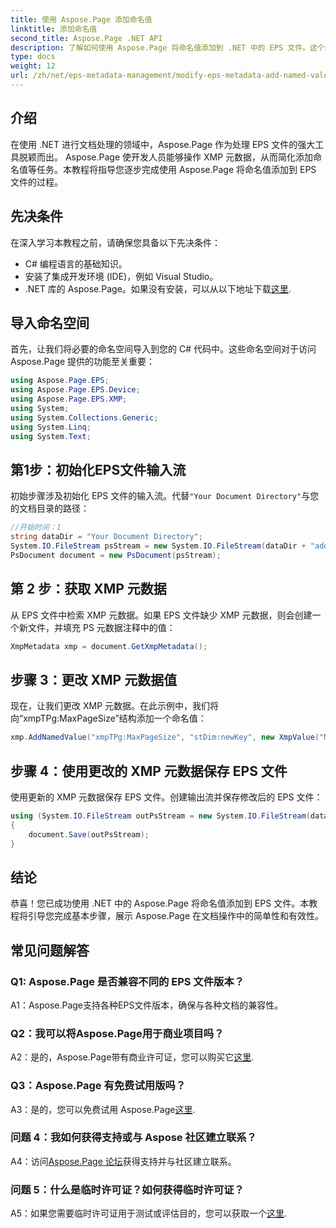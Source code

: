 ```yaml
---
title: 使用 Aspose.Page 添加命名值
linktitle: 添加命名值
second_title: Aspose.Page .NET API
description: 了解如何使用 Aspose.Page 将命名值添加到 .NET 中的 EPS 文件。这个综合教程将逐步指导您完成整个过程。
type: docs
weight: 12
url: /zh/net/eps-metadata-management/modify-eps-metadata-add-named-value/
---
```

## 介绍

在使用 .NET 进行文档处理的领域中，Aspose.Page 作为处理 EPS 文件的强大工具脱颖而出。 Aspose.Page 使开发人员能够操作 XMP 元数据，从而简化添加命名值等任务。本教程将指导您逐步完成使用 Aspose.Page 将命名值添加到 EPS 文件的过程。

## 先决条件

在深入学习本教程之前，请确保您具备以下先决条件：

- C# 编程语言的基础知识。
- 安装了集成开发环境 (IDE)，例如 Visual Studio。
-  .NET 库的 Aspose.Page。如果没有安装，可以从以下地址下载[这里](https://releases.aspose.com/page/net/).

## 导入命名空间

首先，让我们将必要的命名空间导入到您的 C# 代码中。这些命名空间对于访问 Aspose.Page 提供的功能至关重要：

```csharp
using Aspose.Page.EPS;
using Aspose.Page.EPS.Device;
using Aspose.Page.EPS.XMP;
using System;
using System.Collections.Generic;
using System.Linq;
using System.Text;
```

## 第1步：初始化EPS文件输入流

初始步骤涉及初始化 EPS 文件的输入流。代替`"Your Document Directory"`与您的文档目录的路径：

```csharp
//开始时间：1
string dataDir = "Your Document Directory";
System.IO.FileStream psStream = new System.IO.FileStream(dataDir + "add_named_value_input.eps", System.IO.FileMode.Open, System.IO.FileAccess.Read);
PsDocument document = new PsDocument(psStream);
```

## 第 2 步：获取 XMP 元数据

从 EPS 文件中检索 XMP 元数据。如果 EPS 文件缺少 XMP 元数据，则会创建一个新文件，并填充 PS 元数据注释中的值：

```csharp
XmpMetadata xmp = document.GetXmpMetadata();
```

## 步骤 3：更改 XMP 元数据值

现在，让我们更改 XMP 元数据。在此示例中，我们将向“xmpTPg:MaxPageSize”结构添加一个命名值：

```csharp
xmp.AddNamedValue("xmpTPg:MaxPageSize", "stDim:newKey", new XmpValue("NewValue"));
```

## 步骤 4：使用更改的 XMP 元数据保存 EPS 文件

使用更新的 XMP 元数据保存 EPS 文件。创建输出流并保存修改后的 EPS 文件：

```csharp
using (System.IO.FileStream outPsStream = new System.IO.FileStream(dataDir + "add_named_value_output.eps", System.IO.FileMode.Create, System.IO.FileAccess.Write))
{
    document.Save(outPsStream);
}
```

## 结论

恭喜！您已成功使用 .NET 中的 Aspose.Page 将命名值添加到 EPS 文件。本教程将引导您完成基本步骤，展示 Aspose.Page 在文档操作中的简单性和有效性。

## 常见问题解答

### Q1: Aspose.Page 是否兼容不同的 EPS 文件版本？

A1：Aspose.Page支持各种EPS文件版本，确保与各种文档的兼容性。

### Q2：我可以将Aspose.Page用于商业项目吗？

 A2：是的，Aspose.Page带有商业许可证，您可以购买它[这里](https://purchase.aspose.com/buy).

### Q3：Aspose.Page 有免费试用版吗？

 A3：是的，您可以免费试用 Aspose.Page[这里](https://releases.aspose.com/).

### 问题 4：我如何获得支持或与 Aspose 社区建立联系？

 A4：访问[Aspose.Page 论坛](https://forum.aspose.com/c/page/39)获得支持并与社区建立联系。

### 问题 5：什么是临时许可证？如何获得临时许可证？

 A5：如果您需要临时许可证用于测试或评估目的，您可以获取一个[这里](https://purchase.aspose.com/temporary-license/).